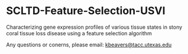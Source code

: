 # SCLTD-Feature-Selection-USVI
Characterizing gene expression profiles of various tissue states in stony coral tissue loss disease using a feature selection algorithm

Any questions or conerns, please email: kbeavers@tacc.utexas.edu
